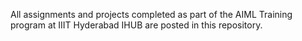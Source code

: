 All assignments and projects completed as part of the AIML Training program at IIIT Hyderabad IHUB are posted in this repository.
